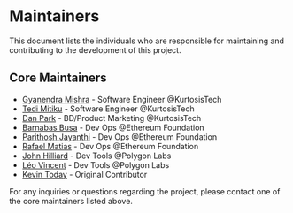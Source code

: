 # Maintainers

This document lists the individuals who are responsible for maintaining and contributing to the development of this project.

## Core Maintainers

- [Gyanendra Mishra](https://github.com/h4ck3rk3y) - Software Engineer @KurtosisTech
- [Tedi Mitiku](https://github.com/tedim52) - Software Engineer @KurtosisTech
- [Dan Park](https://github.com/chunha-park) - BD/Product Marketing @KurtosisTech
- [Barnabas Busa](https://github.com/barnabasbusa) - Dev Ops @Ethereum Foundation
- [Parithosh Jayanthi](https://github.com/parithosh) - Dev Ops @Ethereum Foundation
- [Rafael Matias](https://github.com/skylenet) - Dev Ops @Ethereum Foundation
- [John Hilliard](https://github.com/praetoriansentry) -  Dev Tools @Polygon Labs
- [Léo Vincent](https://github.com/leovct) - Dev Tools @Polygon Labs
- [Kevin Today](https://github.com/mieubrisse) - Original Contributor

For any inquiries or questions regarding the project, please contact one of the core maintainers listed above.
